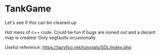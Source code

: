 # TankGame
Let's see if this can be cleaned up

Hot mess of c++ code. Could be fun if bugs are ironed out and a decent map is created. Only segfaults occasionally.

Useful reference: https://lazyfoo.net/tutorials/SDL/index.php
